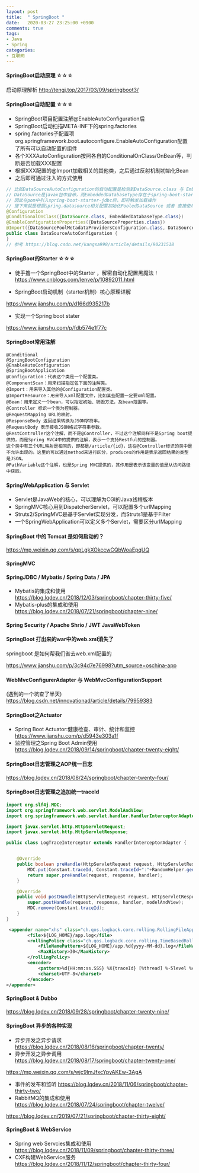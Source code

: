 ```yaml
---
layout: post
title:  " SpringBoot "
date:   2020-03-27 23:25:00 +0900
comments: true
tags:
- Java
- Spring
categories:
- 互联网
---
```


#### SpringBoot启动原理 ☆☆☆
启动原理解析
 <http://tengj.top/2017/03/09/springboot3/>

#### SpringBoot自动配置 ☆☆☆
- SpringBoot项目配置注解@EnableAutoConfiguration后
- SpringBoot启动扫描META-INF下的spring.factories
- spring.factories子配置项org.springframework.boot.autoconfigure.EnableAutoConfiguration配置了所有可以自动配置的组件
- 各个XXXAutoConfiguration按照各自的ConditionalOnClass/OnBean等，判断是否加载XXX配置
- 根据XXX配置的@Import加载相关的其他类，之后通过反射机制初始化Bean
- 之后即可通过注入的方式使用
```java
// 比如DataSourceAutoConfiguration的自动配置是检测到DataSource.class 与 EmbeddedDatabaseType.class存在
// DataSource是javax包中自带，而EmbeddedDatabaseType存在于spring-boot-starter-jdbc中
// 因此在pom中引入spring-boot-starter-jdbc后，即可触发加载操作
// 接下来就是根据spring.datasource相关配置初始化PooledDataSource 或者 直接使用EmbeddedDatabase
@Configuration
@ConditionalOnClass({DataSource.class, EmbeddedDatabaseType.class})
@EnableConfigurationProperties({DataSourceProperties.class})
@Import({DataSourcePoolMetadataProvidersConfiguration.class, DataSourceInitializationConfiguration.class})
public class DataSourceAutoConfiguration {
}
// 参考 https://blog.csdn.net/kangsa998/article/details/90231518
```

#### SpringBoot的Starter ☆☆☆
- 徒手撸一个SpringBoot中的Starter ，解密自动化配置黑魔法！
<https://www.cnblogs.com/lenve/p/10892011.html>

- SpringBoot启动机制（starter机制）核心原理详解

<https://www.jianshu.com/p/d166d935217b>

- 实现一个Spring boot stater

<https://www.jianshu.com/p/fdb574e1f77c>

#### SpringBoot常用注解
```
@Conditional
@SpringBootConfiguration
@EnableAutoConfiguration
@SpringBootApplication
@Configuration：代表这个类是一个配置类。
@ComponentScan：用来扫描指定包下面的注解类。
@Import：用来导入其他的@Configuration配置类。
@ImportResource：用来导入xml配置文件，比如某些配置一定要xml配置。
@Bean：用来定义一个bean，可以指定初始、销毁方法，及bean范围等。
@Controller 标识一个类为控制器。
@RequestMapping URL的映射。
@ResponseBody 返回结果转换为JSON字符串。
@RequestBody 表示接收JSON格式字符串参数。
@RestController这个注解，而不是@Controller，不过这个注解同样不是Spring boot提供的，而是Spring MVC4中的提供的注解，表示一个支持Restful的控制器。
这个类中有三个URL映射是相同的，即都是/article/{id}，这在@Controller标识的类中是不允许出现的。这里的可以通过method来进行区分，produces的作用是表示返回结果的类型是JSON。
@PathVariable这个注解，也是Spring MVC提供的，其作用是表示该变量的值是从访问路径中获取。
```
#### SpringWebApplication 与 Servlet
- Servlet是JavaWeb的核心，可以理解为CGI的Java线程版本
- SpringMVC核心用到DispatcherServlet，可以配置多个urlMapping
- Struts2/SpringMVC是基于Servlet实现分发，而Struts1是基于Filter
- 一个SpringWebApplication可以定义多个Servlet，需要区分urlMapping

#### SpringBoot 中的 Tomcat 是如何启动的？
<https://mp.weixin.qq.com/s/qpLgkXOkccwCQbWoaEpqUQ>

#### SpringMVC

#### SpringJDBC / Mybatis / Spring Data / JPA
- Mybatis的集成和使用
<https://blog.lqdev.cn/2018/12/03/springboot/chapter-thirty-five/>
- Mybatis-plus的集成和使用
<https://blog.lqdev.cn/2018/07/21/springboot/chapter-nine/>

#### Spring Security / Apache Shrio / JWT JavaWebToken

#### SpringBoot 打出来的war中的web.xml消失了
springboot 是如何帮我们省去web.xml配置的

<https://www.jianshu.com/p/3c94d7e76998?utm_source=oschina-app>
#### WebMvcConfigurerAdapter 与 WebMvcConfigurationSupport
(遇到的一个坑查了半天)
<https://blog.csdn.net/innovationad/article/details/79959383>

#### SpringBoot之Actuator
- Spring Boot Actuator:健康检查、审计、统计和监控
<https://www.jianshu.com/p/d5943e303a1f>
- 监控管理之Spring Boot Admin使用
<https://blog.lqdev.cn/2018/09/14/springboot/chapter-twenty-eight/>

#### SpringBoot日志管理之AOP统一日志 
<https://blog.lqdev.cn/2018/08/24/springboot/chapter-twenty-four/>

#### SpringBoot日志管理之追加统一traceId
```java
import org.slf4j.MDC;
import org.springframework.web.servlet.ModelAndView;
import org.springframework.web.servlet.handler.HandlerInterceptorAdapter;

import javax.servlet.http.HttpServletRequest;
import javax.servlet.http.HttpServletResponse;

public class LogTraceInterceptor extends HandlerInterceptorAdapter {


    @Override
    public boolean preHandle(HttpServletRequest request, HttpServletResponse response, Object handler) throws Exception {
        MDC.put(Constant.traceId, Constant.traceId+":"+RandomHelper.generateNonceNumStr(8));
        return super.preHandle(request, response, handler);
    }

    @Override
    public void postHandle(HttpServletRequest request, HttpServletResponse response, Object handler, ModelAndView modelAndView) throws Exception {
        super.postHandle(request, response, handler, modelAndView);
        MDC.remove(Constant.traceId);
    }
}
```
```xml
 <appender name="xhs" class="ch.qos.logback.core.rolling.RollingFileAppender">
        <file>${LOG_HOME}/app.log</file>
        <rollingPolicy class="ch.qos.logback.core.rolling.TimeBasedRollingPolicy">
            <FileNamePattern>${LOG_HOME}/app.%d{yyyy-MM-dd}.log</FileNamePattern>
            <MaxHistory>30</MaxHistory>
        </rollingPolicy>
        <encoder>
            <pattern>%d{HH:mm:ss.SSS} %X{traceId} [%thread] %-5level %c{10} - %msg%n</pattern>
            <charset>UTF-8</charset>
        </encoder>
</appender>
```
#### SpringBoot & Dubbo
<https://blog.lqdev.cn/2018/09/28/springboot/chapter-twenty-nine/>

#### SpringBoot 异步的各种实现
- 异步开发之异步请求 
<https://blog.lqdev.cn/2018/08/16/springboot/chapter-twenty/>
- 异步开发之异步调用
<https://blog.lqdev.cn/2018/08/17/springboot/chapter-twenty-one/>

<https://mp.weixin.qq.com/s/wjc9ImJfxcYpyAKEw-3AgA>
- 事件的发布和监听
<https://blog.lqdev.cn/2018/11/06/springboot/chapter-thirty-two/>
- RabbitMQ的集成和使用 
<https://blog.lqdev.cn/2018/07/24/springboot/chapter-twelve/>

<https://blog.lqdev.cn/2019/07/21/springboot/chapter-thirty-eight/>

#### SpringBoot & WebService
- Spring web Servcies集成和使用 
<https://blog.lqdev.cn/2018/11/09/springboot/chapter-thirty-three/>
- CXF构建WebService服务 
<https://blog.lqdev.cn/2018/11/12/springboot/chapter-thirty-four/>